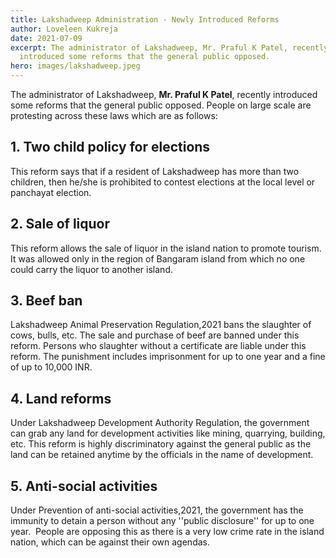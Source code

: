 ```yaml
---
title: Lakshadweep Administration - Newly Introduced Reforms
author: Loveleen Kukreja
date: 2021-07-09
excerpt: The administrator of Lakshadweep, Mr. Praful K Patel, recently
  introduced some reforms that the general public opposed.
hero: images/lakshadweep.jpeg
---
```

The administrator of Lakshadweep, **Mr. Praful K Patel**, recently introduced some reforms that the general public opposed. People on large scale are protesting across these laws which are as follows:

## **1. Two child policy for elections**

This reform says that if a resident of Lakshadweep has more than two children, then he/she is prohibited to contest elections at the local level or panchayat election.

## **2. Sale of liquor**

This reform allows the sale of liquor in the island nation to promote tourism. It was allowed only in the region of Bangaram island from which no one could carry the liquor to another island.

## **3. Beef ban**

Lakshadweep Animal Preservation Regulation,2021 bans the slaughter of cows, bulls, etc. The sale and purchase of beef are banned under this reform. Persons who slaughter without a certificate are liable under this reform. The punishment includes imprisonment for up to one year and a fine of up to 10,000 INR.

## **4. Land reforms**

Under Lakshadweep Development Authority Regulation, the government can grab any land for development activities like mining, quarrying, building, etc. This reform is highly discriminatory against the general public as the land can be retained anytime by the officials in the name of development.

## **5. Anti-social activities**

Under Prevention of anti-social activities,2021, the government has the immunity to detain a person without any ''public disclosure'' for up to one year.  People are opposing this as there is a very low crime rate in the island nation, which can be against their own agendas.